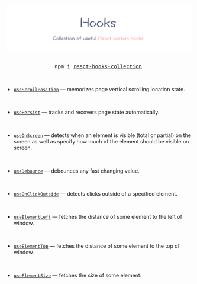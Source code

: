 <div align="center">
  <img src="./banner.png">
  <br/>
  <br/>
  <pre>npm i <a href="https://www.npmjs.com/package/react-hooks-collection">react-hooks-collection</a></pre>
</div>
<br/>

- [`useScrollPosition`](./docs/useScrollPosition.md) &mdash; memorizes page vertical scrolling location state.

<br/>

- [`usePersist`](./docs/usePersist.md) &mdash; tracks and recovers page state automatically.

<br/>

- [`useOnScreen`](./docs/useOnScreen.md) &mdash; detects when an element is visible (total or partial) on the screen as well as specify how much of the element should be visible on screen.

<br/>

- [`useDebounce`](./docs/useDebounce.md) &mdash; debounces any fast changing value.

<br/>

- [`useOnClickOutside`](./docs/useOnClickOutside.md) &mdash; detects clicks outside of a specified element.

<br/>

- [`useElementLeft`](./docs/useElementLeft.md) &mdash; fetches the distance of some element to the left of window.

<br/>

- [`useElementTop`](./docs/useElementTop.md) &mdash; fetches the distance of some element to the top of window.

<br/>

- [`useElementSize`](./docs/useElementLeft.md) &mdash; fetches the size of some element.

<br/>
